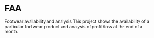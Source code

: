 # FAA
Footwear availability and analysis
This project shows the availability of a particular footwear product and analysis of profit/loss at the end of a month.
